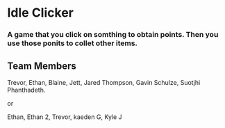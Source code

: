 # Idle Clicker

### A game that you click on somthing to obtain points. Then you use those ponits to collet other items.

## Team Members
Trevor, Ethan, Blaine, Jett, Jared Thompson, Gavin Schulze, Suotjhi Phanthadeth.

or

Ethan, Ethan 2, Trevor, kaeden G, Kyle J
